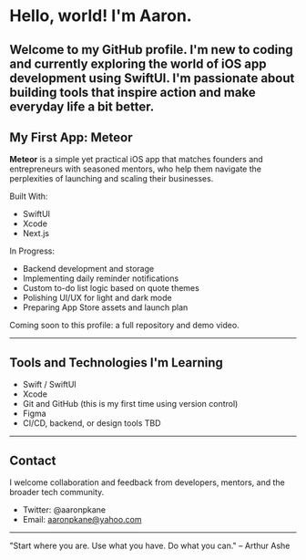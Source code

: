 # Hello, world! I'm Aaron.

Welcome to my GitHub profile. I'm new to coding and currently exploring the world of iOS app development using SwiftUI. I'm passionate about building tools that inspire action and make everyday life a bit better. 
---

## My First App: **Meteor**

**Meteor** is a simple yet practical iOS app that matches founders and entrepreneurs with seasoned mentors, who help them navigate the perplexities of launching and scaling their businesses.

Built With:

* SwiftUI
* Xcode
* Next.js

In Progress:

* Backend development and storage
* Implementing daily reminder notifications
* Custom to-do list logic based on quote themes
* Polishing UI/UX for light and dark mode
* Preparing App Store assets and launch plan

Coming soon to this profile: a full repository and demo video.

---

## Tools and Technologies I'm Learning

* Swift / SwiftUI
* Xcode
* Git and GitHub (this is my first time using version control)
* Figma
* CI/CD, backend, or design tools TBD

---

## Contact

I welcome collaboration and feedback from developers, mentors, and the broader tech community.

* Twitter: @aaronpkane
* Email: aaronpkane@yahoo.com

---

"Start where you are. Use what you have. Do what you can."
– Arthur Ashe
